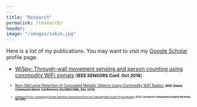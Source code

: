 ```yaml
---
---
title: "Research"
permalink: /research/
header:
image: "/images/zakim.jpg"
---
```




Here is a list of my publications. You may want to visit my [Google
Scholar](https://scholar.google.com/citations?user=6SO2wqUAAAAJ&hl=en)
profile page.


* [WiSpy: Through-wall movement sensing and person counting using commodity WiFi signals](https://ieeexplore.ieee.org/abstract/document/8589770) <small>[**IEEE SENSORS Conf. Oct 2018**]<small> 
  
* [Non-Obtrusive Detection of Concealed Metallic Objects Using Commodity WiFi Radios](https://ieeexplore.ieee.org/abstract/document/8647871) <small>[**IEEE Global Communications Conference (GLOBECOM), Dec 2018**]<small>

* [Adaptive Ptych: Leveraging Image Adaptive Generative Priors for Subsampled Fourier Ptychography](http://openaccess.thecvf.com/content_ICCVW_2019/html/LCI/Shamshad_Adaptive_Ptych_Leveraging_Image_Adaptive_Generative_Priors_for_Subsampled_Fourier_ICCVW_2019_paper.html)  <small>[**ICCV, Learning for Computational Imaging Workshop, Nov 2019**]<small>

